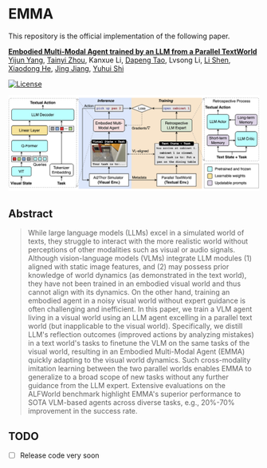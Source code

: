 # EMMA

This repository is the official implementation of the following paper.

**[Embodied Multi-Modal Agent trained by an LLM from a Parallel TextWorld]()**
<br/>
[Yijun Yang](https://scholar.google.com/citations?user=X0quXnsAAAAJ&hl=en), [Tainyi Zhou](https://tianyizhou.github.io/), Kanxue Li, [Dapeng Tao](https://scholar.google.com/citations?user=AQzS40gAAAAJ&hl=en), Lvsong Li, [Li Shen](https://sites.google.com/site/mathshenli/home), [Xiaodong He](https://scholar.google.com/citations?user=W5WbqgoAAAAJ&hl=en), [Jing Jiang](https://profiles.uts.edu.au/Jing.Jiang), [Yuhui Shi](https://scholar.google.com/citations?user=xSvAHWgAAAAJ&hl=en)
<br/>

[![License](https://img.shields.io/badge/License-MIT-blue)](https://opensource.org/license/mit/) 
<!-- [![arXiv](https://img.shields.io/badge/arXiv-2311.14603-b31b1b.svg)]() -->


![](assets/agent_architecture.png)


## Abstract
> While large language models (LLMs) excel in a simulated world of texts, they struggle to interact with the more realistic world without perceptions of other modalities such as visual or audio signals. Although vision-language models (VLMs) integrate LLM modules (1) aligned with static image features, and (2) may possess prior knowledge of world dynamics (as demonstrated in the text world), they have not been trained in an embodied visual world and thus cannot align with its dynamics. On the other hand, training an embodied agent in a noisy visual world without expert guidance is often challenging and inefficient. In this paper, we train a VLM agent living in a visual world using an LLM agent excelling in a parallel text world (but inapplicable to the visual world). Specifically, we distill LLM's reflection outcomes (improved actions by analyzing mistakes) in a text world's tasks to finetune the VLM on the same tasks of the visual world, resulting in an Embodied Multi-Modal Agent (EMMA) quickly adapting to the visual world dynamics. Such cross-modality imitation learning between the two parallel worlds enables EMMA to generalize to a broad scope of new tasks without any further guidance from the LLM expert. Extensive evaluations on the ALFWorld benchmark highlight EMMA's superior performance to SOTA VLM-based agents across diverse tasks, e.g., 20%-70% improvement in the success rate.


## TODO
- [ ] Release code very soon
